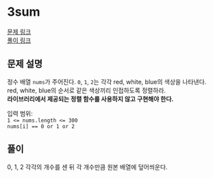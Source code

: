 # 3sum
[문제 링크](https://leetcode.com/problems/sort-colors/ )  
[풀이 링크](sort-colors.py )  

## 문제 설명
정수 배열 `nums`가 주어진다. `0`, `1`, `2`는 각각 red, white, blue의 색상을 나타낸다.  
red, white, blue의 순서로 같은 색상끼리 인접하도록 정렬하라.  
**라이브러리에서 제공되는 정렬 함수를 사용하지 않고 구현해야 한다.**

입력 범위:  
`1 <= nums.length <= 300`  
`nums[i] == 0 or 1 or 2`  

## 풀이  
0, 1, 2 각각의 개수를 센 뒤 각 개수만큼 원본 배열에 덮어씌운다.  
